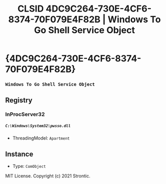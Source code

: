 ﻿---
title: "CLSID 4DC9C264-730E-4CF6-8374-70F079E4F82B | Windows To Go Shell Service Object"
excerpt: What is COM-Object CLSID 4DC9C264-730E-4CF6-8374-70F079E4F82B?
---

# {4DC9C264-730E-4CF6-8374-70F079E4F82B}

### `Windows To Go Shell Service Object`

## Registry


### InProcServer32

##### `C:\Windows\System32\pwsso.dll`
* ThreadingModel: `Apartment`

## Instance

* Type: `ComObject`

MIT License. Copyright (c) 2021 Strontic.


